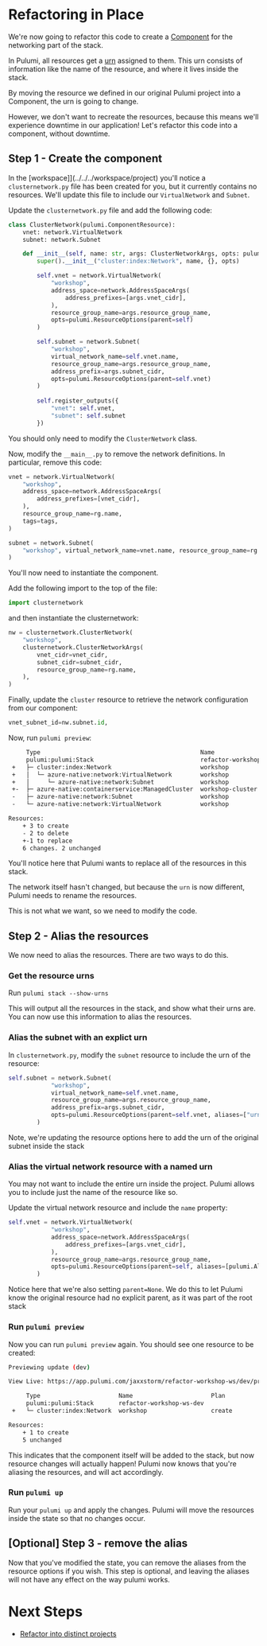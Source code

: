 # Refactoring in Place

We're now going to refactor this code to create a [Component](https://www.pulumi.com/docs/intro/concepts/resources/components/) for the networking part of the stack.

In Pulumi, all resources get a [urn](https://www.pulumi.com/docs/intro/concepts/resources/names/#urns) assigned to them. This urn consists of information like the name of the resource, and where it lives inside the stack.

By moving the resource we defined in our original Pulumi project into a Component, the urn is going to change.

However, we don't want to recreate the resources, because this means we'll experience downtime in our application! Let's refactor this code into a component, without downtime.

## Step 1 - Create the component

In the [workspace]](../../../workspace/project) you'll notice a `clusternetwork.py` file has been created for you, but it currently contains no resources. We'll update this file to include our `VirtualNetwork` and `Subnet`.

Update the `clusternetwork.py` file and add the following code:

```python
class ClusterNetwork(pulumi.ComponentResource):
    vnet: network.VirtualNetwork
    subnet: network.Subnet

    def __init__(self, name: str, args: ClusterNetworkArgs, opts: pulumi.ResourceOptions = None):
        super().__init__("cluster:index:Network", name, {}, opts)

        self.vnet = network.VirtualNetwork(
            "workshop",
            address_space=network.AddressSpaceArgs(
                address_prefixes=[args.vnet_cidr],
            ),
            resource_group_name=args.resource_group_name,
            opts=pulumi.ResourceOptions(parent=self)
        )

        self.subnet = network.Subnet(
            "workshop",
            virtual_network_name=self.vnet.name,
            resource_group_name=args.resource_group_name,
            address_prefix=args.subnet_cidr,
            opts=pulumi.ResourceOptions(parent=self.vnet)
        )
        
        self.register_outputs({
            "vnet": self.vnet,
            "subnet": self.subnet
        })
```

You should only need to modify the `ClusterNetwork` class.

Now, modify the `__main__.py` to remove the network definitions. In particular, remove this code:

```python
vnet = network.VirtualNetwork(
    "workshop",
    address_space=network.AddressSpaceArgs(
        address_prefixes=[vnet_cidr],
    ),
    resource_group_name=rg.name,
    tags=tags,
)

subnet = network.Subnet(
    "workshop", virtual_network_name=vnet.name, resource_group_name=rg.name, address_prefix=subnet_cidr
)
```

You'll now need to instantiate the component.

Add the following import to the top of the file:

```python
import clusternetwork
```

and then instantiate the clusternetwork:

```python
nw = clusternetwork.ClusterNetwork(
    "workshop",
    clusternetwork.ClusterNetworkArgs(
        vnet_cidr=vnet_cidr,
        subnet_cidr=subnet_cidr,
        resource_group_name=rg.name,
    ),
)
```

Finally, update the `cluster` resource to retrieve the network configuration from our component:

```python
vnet_subnet_id=nw.subnet.id,
```

Now, run `pulumi preview`:

```bash
     Type                                             Name                      Plan        Info
     pulumi:pulumi:Stack                              refactor-workshop-ws-dev
 +   ├─ cluster:index:Network                         workshop                  create
 +   │  └─ azure-native:network:VirtualNetwork        workshop                  create
 +   │     └─ azure-native:network:Subnet             workshop                  create
 +-  ├─ azure-native:containerservice:ManagedCluster  workshop-cluster          replace     [diff: ]
 -   ├─ azure-native:network:Subnet                   workshop                  delete
 -   └─ azure-native:network:VirtualNetwork           workshop                  delete

Resources:
    + 3 to create
    - 2 to delete
    +-1 to replace
    6 changes. 2 unchanged
```

You'll notice here that Pulumi wants to replace all of the resources in this stack.

The network itself hasn't changed, but because the `urn` is now different, Pulumi needs to rename the resources.

This is not what we want, so we need to modify the code.

## Step 2 - Alias the resources

We now need to alias the resources. There are two ways to do this.

### Get the resource urns

Run `pulumi stack --show-urns`

This will output all the resources in the stack, and show what their urns are. You can now use this information to alias the resources.

### Alias the subnet with an explict urn

In `clusternetwork.py`, modify the `subnet` resource to include the urn of the resource:

```python
self.subnet = network.Subnet(
            "workshop",
            virtual_network_name=self.vnet.name,
            resource_group_name=args.resource_group_name,
            address_prefix=args.subnet_cidr,
            opts=pulumi.ResourceOptions(parent=self.vnet, aliases=["urn:pulumi:dev::refactor-workshop::azure-native:network:Subnet::workshop"])
        )
```

Note, we're updating the resource options here to add the urn of the original subnet inside the stack

### Alias the virtual network resource with a named urn

You may not want to include the entire urn inside the project. Pulumi allows you to include just the name of the resource like so.

Update the virtual network resource and include the `name` property:

```python
self.vnet = network.VirtualNetwork(
            "workshop",
            address_space=network.AddressSpaceArgs(
                address_prefixes=[args.vnet_cidr],
            ),
            resource_group_name=args.resource_group_name,
            opts=pulumi.ResourceOptions(parent=self, aliases=[pulumi.Alias(name="workshop", parent=None)])
        )
```

Notice here that we're also setting `parent=None`. We do this to let Pulumi know the original resource had no explicit parent, as it was part of the root stack

### Run `pulumi preview`

Now you can run `pulumi preview` again. You should see one resource to be created:

```bash
Previewing update (dev)

View Live: https://app.pulumi.com/jaxxstorm/refactor-workshop-ws/dev/previews/771853c9-e9ba-4e5d-8903-ea1fd0bde87f

     Type                      Name                      Plan
     pulumi:pulumi:Stack       refactor-workshop-ws-dev
 +   └─ cluster:index:Network  workshop                  create

Resources:
    + 1 to create
    5 unchanged
```

This indicates that the component itself will be added to the stack, but now resource changes will actually happen! Pulumi now knows that you're aliasing the resources, and will act accordingly.

### Run `pulumi up`

Run your `pulumi up` and apply the changes. Pulumi will move the resources inside the state so that no changes occur.

## [Optional] Step 3 - remove the alias

Now that you've modified the state, you can remove the aliases from the resource options if you wish. This step is optional, and leaving the aliases will not have any effect on the way pulumi works.

# Next Steps

* [Refactor into distinct projects](../lab-03/README.md)


